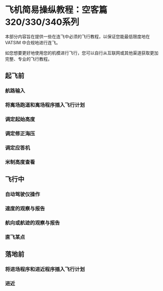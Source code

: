 # 飞机简易操纵教程：空客篇320/330/340系列

本部分内容旨在提供一些在连飞中必须的飞行教程，以保证您能最低限度地在 VATSIM 中合规地进行连飞。

如您想要更好地使用您的机模进行飞行，您可以自行从互联网或其他渠道获取更加完整、专业的飞行教程。

## 起飞前
### 航路输入
### 将离场跑道和离场程序插入飞行计划
### 调定起始高度
### 调定修正海压
### 调定应答机
### 米制高度查看
## 飞行中
### 自动驾驶仪操作
### 速度的观察与报告
### 航向或航迹的观察与报告
### 直飞某点
## 落地前
### 将进场程序和进近程序插入飞行计划
### 进近

